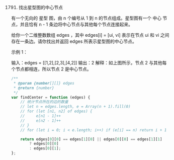 1791. 找出星型图的中心节点

有一个无向的 星型 图，由 n 个编号从 1 到 n 的节点组成。星型图有一个 中心 节点，并且恰有 n - 1 条边将中心节点与其他每个节点连接起来。

给你一个二维整数数组 edges ，其中 edges[i] = [ui, vi] 表示在节点 ui 和 vi 之间存在一条边。请你找出并返回 edges 所表示星型图的中心节点。

示例 1：

输入：edges = [[1,2],[2,3],[4,2]]
输出：2
解释：如上图所示，节点 2 与其他每个节点都相连，所以节点 2 是中心节点。

```js
/**
 * @param {number[][]} edges
 * @return {number}
 */
var findCenter = function (edges) {
    // 统计节点所在的边的数量
    // let n = edges.length, e = Array(n + 1).fill(0)
    // for (let [n1, n2] of edges) {
    //     e[n1 - 1]++
    //     e[n2 - 1]++
    // }
    // for (let i = 0; i < e.length; i++) if (e[i] == n) return i + 1

    return edges[0][0] == edges[1][0] || edges[0][0] == edges[1][1]
        ? edges[0][0]
        : edges[0][1];
};
```
